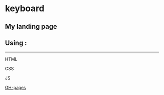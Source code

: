 # keyboard
## My landing page
## Using : 
---
HTML 


CSS



JS


[GH-pages](https://stanislavv01.github.io/My-landing/)
